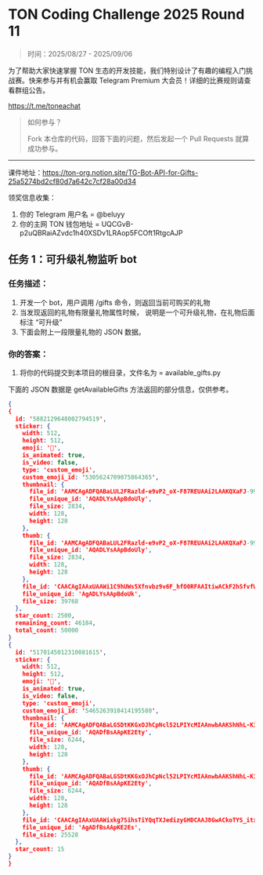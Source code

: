 # TON Coding Challenge 2025 Round 11

> 时间：2025/08/27 - 2025/09/06

为了帮助大家快速掌握 TON 生态的开发技能，我们特别设计了有趣的编程入门挑战赛。快来参与并有机会赢取 Telegram Premium 大会员！详细的比赛规则请查看群组公告。

https://t.me/toneachat

> 如何参与？
>
> Fork 本仓库的代码，回答下面的问题，然后发起一个 Pull Requests 就算成功参与。

---

课件地址：https://ton-org.notion.site/TG-Bot-API-for-Gifts-25a5274bd2cf80d7a642c7cf28a00d34

领奖信息收集：
1. 你的 Telegram 用户名 = @beluyy
2. 你的主网 TON 钱包地址 = UQCGvB-p2uQBRaiAZvdc1h40XSDv1LRAop5FCOft1RtgcAJP


## 任务 1：可升级礼物监听 bot 
### 任务描述：

1. 开发一个 bot，用户调用 /gifts 命令，则返回当前可购买的礼物
2. 当发现返回的礼物有限量礼物属性时候， 说明是一个可升级礼物，在礼物后面标注 “可升级”
3. 下面会附上一段限量礼物的 JSON 数据。

### 你的答案：

1. 将你的代码提交到本项目的根目录，文件名为 = available_gifts.py




下面的 JSON 数据是 getAvailableGifts 方法返回的部分信息，仅供参考。

```json
{
{
  id: '5882129648002794519',
  sticker: {
    width: 512,
    height: 512,
    emoji: '🎁',
    is_animated: true,
    is_video: false,
    type: 'custom_emoji',
    custom_emoji_id: '5305624709075864365',
    thumbnail: {
      file_id: 'AAMCAgADFQABaLUL2FRazld-e9vP2_oX-F87REUAAi2LAAKQXaFJ-99YygWf3LEBAAdtAAM2BA',
      file_unique_id: 'AQADLYsAApBdoUly',
      file_size: 2834,
      width: 128,
      height: 128
    },
    thumb: {
      file_id: 'AAMCAgADFQABaLUL2FRazld-e9vP2_oX-F87REUAAi2LAAKQXaFJ-99YygWf3LEBAAdtAAM2BA',
      file_unique_id: 'AQADLYsAApBdoUly',
      file_size: 2834,
      width: 128,
      height: 128
    },
    file_id: 'CAACAgIAAxUAAWi1C9hUWs5Xfnvbz9v6F_hfO0RFAAItiwACkF2hSfvfWMoFn9yxNgQ',
    file_unique_id: 'AgADLYsAApBdoUk',
    file_size: 39768
  },
  star_count: 2500,
  remaining_count: 46184,
  total_count: 50000
}
{
  id: '5170145012310081615',
  sticker: {
    width: 512,
    height: 512,
    emoji: '💝',
    is_animated: true,
    is_video: false,
    type: 'custom_emoji',
    custom_emoji_id: '5465263910414195580',
    thumbnail: {
      file_id: 'AAMCAgADFQABaLGSDtKKGxOJhCpNcl52LPIYcMIAAnwbAAKShNhL-K3EXM8imbUBAAdtAAM2BA',
      file_unique_id: 'AQADfBsAApKE2Ety',
      file_size: 6244,
      width: 128,
      height: 128
    },
    thumb: {
      file_id: 'AAMCAgADFQABaLGSDtKKGxOJhCpNcl52LPIYcMIAAnwbAAKShNhL-K3EXM8imbUBAAdtAAM2BA',
      file_unique_id: 'AQADfBsAApKE2Ety',
      file_size: 6244,
      width: 128,
      height: 128
    },
    file_id: 'CAACAgIAAxUAAWixkg7SihsTiYQqTXJedizyGHDCAAJ8GwACkoTYS_itxFzPIpm1NgQ',
    file_unique_id: 'AgADfBsAApKE2Es',
    file_size: 25528
  },
  star_count: 15
}
}

```







